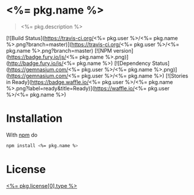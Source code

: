# <%= pkg.name %>

> <%= pkg.description %>

[![Build Status](https://travis-ci.org/<%= pkg.user %>/<%= pkg.name %>.png?branch=master)](https://travis-ci.org/<%= pkg.user %>/<%= pkg.name %>.png?branch=master) [![NPM version](https://badge.fury.io/js/<%= pkg.name %>.png)](http://badge.fury.io/js/<%= pkg.name %>) [![Dependency Status](https://gemnasium.com/<%= pkg.user %>/<%= pkg.name %>.png)](https://gemnasium.com/<%= pkg.user %>/<%= pkg.name %>) [![Stories in Ready](https://badge.waffle.io/<%= pkg.user %>/<%= pkg.name %>.png?label=ready&title=Ready)](https://waffle.io/<%= pkg.user %>/<%= pkg.name %>)

# Installation

With [npm](https://npmjs.org/) do

```bash
npm install <%= pkg.name %>
```

# License

[<%= pkg.license[0].type %>](<%= pkg.license[0].url %>)

